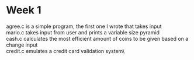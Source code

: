 # Week 1
agree.c is a simple program, the first one I wrote that takes input\
mario.c takes input from user and prints a variable size pyramid\
cash.c calculates the most efficient amount of coins to be given based on a change input\
credit.c emulates a credit card validation system\
